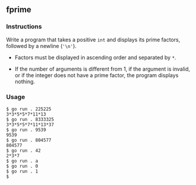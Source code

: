 ## fprime

### Instructions

Write a program that takes a positive `int` and displays its prime factors, followed by a newline (`'\n'`).

- Factors must be displayed in ascending order and separated by `*`.

- If the number of arguments is different from 1, if the argument is invalid, or if the integer does not have a prime factor, the program displays nothing.

### Usage

```console
$ go run . 225225
3*3*5*5*7*11*13
$ go run . 8333325
3*3*5*5*7*11*13*37
$ go run . 9539
9539
$ go run . 804577
804577
$ go run . 42
2*3*7
$ go run . a
$ go run . 0
$ go run . 1
$
```
